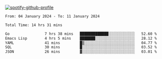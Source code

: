 [![spotify-github-profile](https://spotify-github-profile.vercel.app/api/view?uid=313pysyt3uxkjdidtiuvzf7nrnnu&cover_image=true&theme=natemoo-re&show_offline=false&background_color=121212&interchange=false&bar_color=53b14f&bar_color_cover=false)](https://spotify-github-profile.vercel.app/api/view?uid=313pysyt3uxkjdidtiuvzf7nrnnu&redirect=true)

<!--START_SECTION:waka-->

```txt
From: 04 January 2024 - To: 11 January 2024

Total Time: 14 hrs 31 mins

Go                7 hrs 38 mins   █████████████░░░░░░░░░░░░   52.60 %
Emacs Lisp        4 hrs 5 mins    ███████░░░░░░░░░░░░░░░░░░   28.12 %
YAML              41 mins         █▒░░░░░░░░░░░░░░░░░░░░░░░   04.77 %
SQL               30 mins         █░░░░░░░░░░░░░░░░░░░░░░░░   03.52 %
JSON              26 mins         ▓░░░░░░░░░░░░░░░░░░░░░░░░   03.01 %
```

<!--END_SECTION:waka-->
